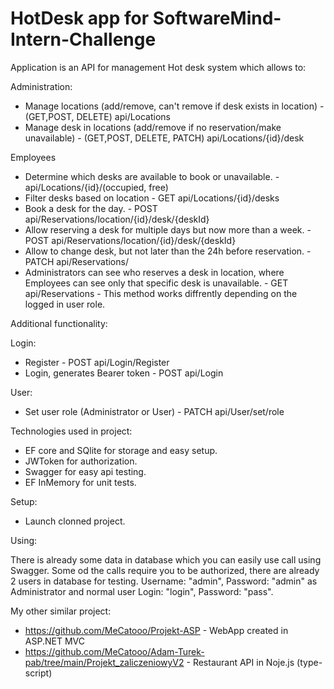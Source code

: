 # HotDesk app for SoftwareMind-Intern-Challenge

Application is an API for management Hot desk system which allows to:

Administration:
- Manage locations (add/remove, can't remove if desk exists in location) - (GET,POST, DELETE) api/Locations
- Manage desk in locations (add/remove if no reservation/make unavailable) - (GET,POST, DELETE, PATCH) api/Locations/{id}/desk

Employees
- Determine which desks are available to book or unavailable. - api/Locations/{id}/(occupied, free)
- Filter desks based on location - GET api/Locations/{id}/desks
- Book a desk for the day. - POST api/Reservations/location/{id}/desk/{deskId}
- Allow reserving a desk for multiple days but now more than a week. - POST api/Reservations/location/{id}/desk/{deskId}
- Allow to change desk, but not later than the 24h before reservation. - PATCH api/Reservations/
- Administrators can see who reserves a desk in location, where Employees can see only that specific
desk is unavailable. - GET api/Reservations - This method works diffrently depending on the logged in user role.

Additional functionality:

Login:

- Register - POST api/Login/Register
- Login, generates Bearer token - POST api/Login

User:

- Set user role (Administrator or User) - PATCH api/User/set/role

Technologies used in project:

- EF core and SQlite for storage and easy setup.
- JWToken for authorization.
- Swagger for easy api testing.
- EF InMemory for unit tests.

Setup:

- Launch clonned project.

Using:

There is already some data in database which you can easily use call using Swagger. Some od the calls require you to be authorized, there are already 2 users in database for testing. Username: "admin", Password: "admin" as Administrator and normal user Login: "login", Password: "pass".

My other similar project:

- https://github.com/MeCatooo/Projekt-ASP - WebApp created in ASP.NET MVC
- https://github.com/MeCatooo/Adam-Turek-pab/tree/main/Projekt_zaliczeniowyV2 - Restaurant API in Noje.js (type-script)

